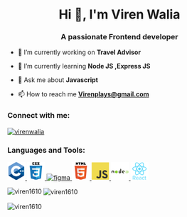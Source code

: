 <h1 align="center">Hi 👋, I'm Viren Walia</h1>
<h3 align="center">A passionate Frontend developer</h3>

- 🔭 I’m currently working on **Travel Advisor**

- 🌱 I’m currently learning **Node JS ,Express JS**

- 💬 Ask me about **Javascript**

- 📫 How to reach me **Virenplays@gmail.com**

<h3 align="left">Connect with me:</h3>
<p align="left">
<a href="https://www.behance.net/virenwalia" target="blank"><img align="center" src="https://raw.githubusercontent.com/rahuldkjain/github-profile-readme-generator/master/src/images/icons/Social/behance.svg" alt="virenwalia" height="30" width="40" /></a>
</p>

<h3 align="left">Languages and Tools:</h3>
<p align="left"> <a href="https://www.w3schools.com/cpp/" target="_blank" rel="noreferrer"> <img src="https://raw.githubusercontent.com/devicons/devicon/master/icons/cplusplus/cplusplus-original.svg" alt="cplusplus" width="40" height="40"/> </a> <a href="https://www.w3schools.com/css/" target="_blank" rel="noreferrer"> <img src="https://raw.githubusercontent.com/devicons/devicon/master/icons/css3/css3-original-wordmark.svg" alt="css3" width="40" height="40"/> </a> <a href="https://www.figma.com/" target="_blank" rel="noreferrer"> <img src="https://www.vectorlogo.zone/logos/figma/figma-icon.svg" alt="figma" width="40" height="40"/> </a> <a href="https://www.w3.org/html/" target="_blank" rel="noreferrer"> <img src="https://raw.githubusercontent.com/devicons/devicon/master/icons/html5/html5-original-wordmark.svg" alt="html5" width="40" height="40"/> </a> <a href="https://developer.mozilla.org/en-US/docs/Web/JavaScript" target="_blank" rel="noreferrer"> <img src="https://raw.githubusercontent.com/devicons/devicon/master/icons/javascript/javascript-original.svg" alt="javascript" width="40" height="40"/> </a> <a href="https://nodejs.org" target="_blank" rel="noreferrer"> <img src="https://raw.githubusercontent.com/devicons/devicon/master/icons/nodejs/nodejs-original-wordmark.svg" alt="nodejs" width="40" height="40"/> </a> <a href="https://reactjs.org/" target="_blank" rel="noreferrer"> <img src="https://raw.githubusercontent.com/devicons/devicon/master/icons/react/react-original-wordmark.svg" alt="react" width="40" height="40"/> </a> </p>

<p><img align="left" src="https://github-readme-stats.vercel.app/api/top-langs?username=viren1610&show_icons=true&locale=en&layout=compact" alt="viren1610" /></p>

<p>&nbsp;<img align="center" src="https://github-readme-stats.vercel.app/api?username=viren1610&show_icons=true&locale=en" alt="viren1610" /></p>

<p><img align="center" src="https://github-readme-streak-stats.herokuapp.com/?user=viren1610&" alt="viren1610" /></p>
